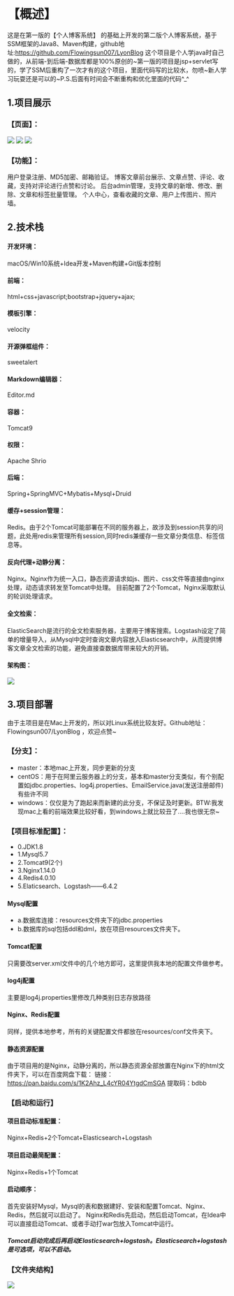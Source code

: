 # 【概述】
这是在第一版的【个人博客系统】 的基础上开发的第二版个人博客系统，基于SSM框架的Java8、Maven构建，github地址:https://github.com/Flowingsun007/LyonBlog
这个项目是个人学java时自己做的，从前端-到后端-数据库都是100%原创的~第一版的项目是jsp+servlet写的，学了SSM后重构了一次才有的这个项目，里面代码写的比较水，勿喷~新人学习玩耍还是可以的~P.S.后面有时间会不断重构和优化里面的代码^_^
## 1.项目展示
### 【页面】：
![](https://pic3.zhimg.com/v2-8938aa61be97b55c37009744c761a44a_r.jpg)
![](https://pic3.zhimg.com/v2-cdc3a4b107a010dc54203b33bfc50176_r.jpg)
![](https://pic2.zhimg.com/v2-5f1e438570a24223d22356e0e48c91ed_r.jpg)
### 【功能】：
用户登录注册、MD5加密、邮箱验证。
博客文章前台展示、文章点赞、评论、收藏，支持对评论进行点赞和讨论。
后台admin管理，支持文章的新增、修改、删除、文章和标签批量管理。
个人中心，查看收藏的文章、用户上传图片、照片墙。
## 2.技术栈
#### 开发环境：
macOS/Win10系统+Idea开发+Maven构建+Git版本控制
#### 前端：
html+css+javascript;bootstrap+jquery+ajax;
#### 模板引擎：
velocity
#### 开源弹框组件：
sweetalert
#### Markdown编辑器：
Editor.md
#### 容器：
Tomcat9
#### 权限：
Apache Shrio
#### 后端：
Spring+SpringMVC+Mybatis+Mysql+Druid
#### 缓存+session管理：
Redis。由于2个Tomcat可能部署在不同的服务器上，故涉及到session共享的问题，此处用redis来管理所有session,同时redis兼缓存一些文章分类信息、标签信息等。
#### 反向代理+动静分离：
Nginx。Nginx作为统一入口，静态资源请求如js、图片、css文件等直接由nginx处理，动态请求转发至Tomcat中处理。
目前配置了2个Tomcat，Nginx采取默认的轮训处理请求。
#### 全文检索：
ElasticSearch是流行的全文检索服务器，主要用于博客搜索。Logstash设定了简单的增量导入，从Mysql中定时查询文章内容放入Elasticsearch中，从而提供博客文章全文检索的功能，避免直接查数据库带来较大的开销。
#### 架构图：
![](https://pic3.zhimg.com/80/v2-72fae8ab4a314f253d214dcb3f70d80e_hd.jpg)
## 3.项目部署
由于主项目是在Mac上开发的，所以对Linux系统比较友好。Github地址：Flowingsun007/LyonBlog ，欢迎点赞~
### 【分支】：
* master：本地mac上开发，同步更新的分支
* centOS：用于在阿里云服务器上的分支，基本和master分支类似，有个别配置如jdbc.properties、log4j.properties、EmailService.java(发送注册邮件)有些许不同
* windows：仅仅是为了跑起来而新建的此分支，不保证及时更新。BTW:我发现mac上看的前端效果比较好看，到windows上就比较丑了....我也很无奈~
### 【项目标准配置】：
* 0.JDK1.8
* 1.Mysql5.7
* 2.Tomcat9(2个)
* 3.Nginx1.14.0
* 4.Redis4.0.10
* 5.Elaticsearch、Logstash——6.4.2
#### Mysql配置
* a.数据库连接：resources文件夹下的jdbc.properties
* b.数据库的sql包括ddl和dml，放在项目resources文件夹下。
#### Tomcat配置
只需要改server.xml文件中的几个地方即可，这里提供我本地的配置文件做参考。
#### log4j配置
主要是log4j.properties里修改几种类别日志存放路径
#### Nginx、Redis配置
同样，提供本地参考，所有的关键配置文件都放在resources/conf文件夹下。
#### 静态资源配置
由于项目用的是Nginx，动静分离的，所以静态资源全部放置在Nginx下的html文件夹下，可以在百度网盘下载：
链接：https://pan.baidu.com/s/1K2Ahz_L4cYR04YtgdCmSGA 
提取码：bdbb 
### 【启动和运行】
#### 项目启动标准配置：
Nginx+Redis+2个Tomcat+Elasticsearch+Logstash
#### 项目启动最简配置：
Nginx+Redis+1个Tomcat
#### 启动顺序：
首先安装好Mysql，Mysql的表和数据建好、安装和配置Tomcat、Nginx、Redis，然后就可以启动了。
Nginx和Redis先启动，然后启动Tomcat，在Idea中可以直接启动Tomcat、或者手动打war包放入Tomcat中运行。
##### Tomcat启动完成后再启动Elasticsearch+logstash。Elasticsearch+logstash是可选项，可以不启动。
### 【文件夹结构】
![](https://pic1.zhimg.com/80/v2-a95cec3239527b265b191c368e888e04_hd.jpg)
